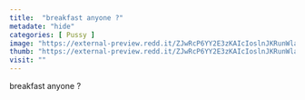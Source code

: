 ```yaml
---
title:  "breakfast anyone ?"
metadate: "hide"
categories: [ Pussy ]
image: "https://external-preview.redd.it/ZJwRcP6YY2E3zKAIcIoslnJKRunWlaR9OK4v-Q47Ogo.jpg?auto=webp&s=df3bc83f7046020faa73b5a9658d40bd2c2c5978"
thumb: "https://external-preview.redd.it/ZJwRcP6YY2E3zKAIcIoslnJKRunWlaR9OK4v-Q47Ogo.jpg?width=640&crop=smart&auto=webp&s=87a08c8e3d0c2c571984ea09c2d9840f146ea276"
visit: ""
---
```

breakfast anyone ?
